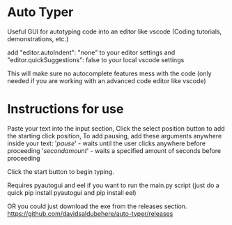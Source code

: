 # Auto Typer
Useful GUI for autotyping code into an editor like vscode (Coding tutorials, demonstrations, etc.)


add "editor.autoIndent": "none" to  your editor settings and
"editor.quickSuggestions": false to your local vscode settings

This will make sure no autocomplete features mess with the code (only needed if you are working with an advanced code editor like vscode)

# Instructions for use

Paste your text into the input section,
Click the select position button to add the starting click position,
To add pausing, add these arguments anywhere inside your text:
'$pause$' - waits until the user clicks anywhere before proceeding
'$secondamount$' - waits a specified amount of seconds before proceeding

Click the start button to begin typing.

Requires pyautogui and eel if you want to run the main.py script
(just do a quick pip install pyautogui and pip install eel)

OR you could just download the exe from the releases section.
https://github.com/davidsaldubehere/auto-typer/releases

